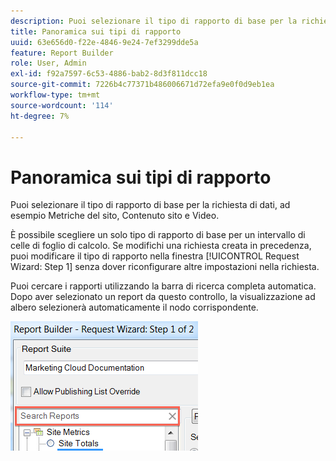 ```yaml
---
description: Puoi selezionare il tipo di rapporto di base per la richiesta di dati, ad esempio Metriche del sito, Contenuto sito e Video.
title: Panoramica sui tipi di rapporto
uuid: 63e656d0-f22e-4846-9e24-7ef3299dde5a
feature: Report Builder
role: User, Admin
exl-id: f92a7597-6c53-4886-bab2-8d3f811dcc18
source-git-commit: 7226b4c77371b486006671d72efa9e0f0d9eb1ea
workflow-type: tm+mt
source-wordcount: '114'
ht-degree: 7%

---
```


# Panoramica sui tipi di rapporto

Puoi selezionare il tipo di rapporto di base per la richiesta di dati, ad esempio Metriche del sito, Contenuto sito e Video.

È possibile scegliere un solo tipo di rapporto di base per un intervallo di celle di foglio di calcolo. Se modifichi una richiesta creata in precedenza, puoi modificare il tipo di rapporto nella finestra [!UICONTROL Request Wizard: Step 1] senza dover riconfigurare altre impostazioni nella richiesta.

Puoi cercare i rapporti utilizzando la barra di ricerca completa automatica. Dopo aver selezionato un report da questo controllo, la visualizzazione ad albero selezionerà automaticamente il nodo corrispondente.

![](assets/search_reports.png)
